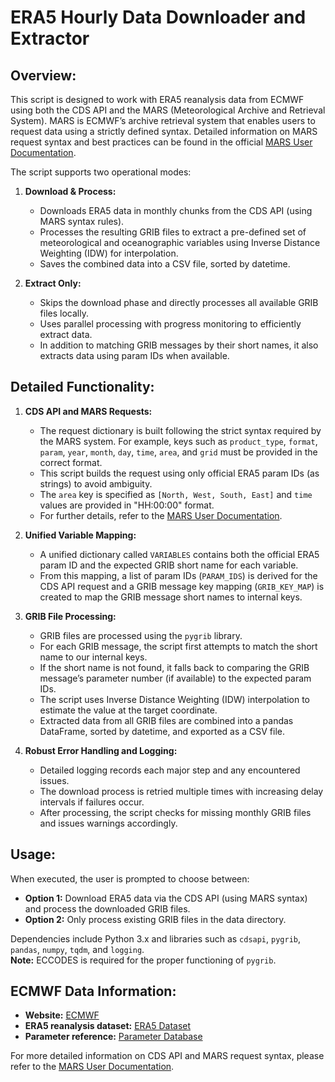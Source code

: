 # ERA5 Hourly Data Downloader and Extractor

## Overview:
This script is designed to work with ERA5 reanalysis data from ECMWF using both the CDS API and the MARS (Meteorological Archive and Retrieval System). MARS is ECMWF’s archive retrieval system that enables users to request data using a strictly defined syntax. Detailed information on MARS request syntax and best practices can be found in the official [MARS User Documentation](https://confluence.ecmwf.int/display/UDOC/MARS+user+documentation).

The script supports two operational modes:
1. **Download & Process:**
    - Downloads ERA5 data in monthly chunks from the CDS API (using MARS syntax rules).
    - Processes the resulting GRIB files to extract a pre-defined set of meteorological and oceanographic variables using Inverse Distance Weighting (IDW) for interpolation.
    - Saves the combined data into a CSV file, sorted by datetime.

2. **Extract Only:**
    - Skips the download phase and directly processes all available GRIB files locally.
    - Uses parallel processing with progress monitoring to efficiently extract data.
    - In addition to matching GRIB messages by their short names, it also extracts data using param IDs when available.

## Detailed Functionality:
1. **CDS API and MARS Requests:**
   - The request dictionary is built following the strict syntax required by the MARS system. For example, keys such as `product_type`, `format`, `param`, `year`, `month`, `day`, `time`, `area`, and `grid` must be provided in the correct format.
   - This script builds the request using only official ERA5 param IDs (as strings) to avoid ambiguity.
   - The `area` key is specified as `[North, West, South, East]` and `time` values are provided in "HH:00:00" format.
   - For further details, refer to the [MARS User Documentation](https://confluence.ecmwf.int/display/UDOC/MARS+user+documentation).

2. **Unified Variable Mapping:**
   - A unified dictionary called `VARIABLES` contains both the official ERA5 param ID and the expected GRIB short name for each variable.
   - From this mapping, a list of param IDs (`PARAM_IDS`) is derived for the CDS API request and a GRIB message key mapping (`GRIB_KEY_MAP`) is created to map the GRIB message short names to internal keys.

3. **GRIB File Processing:**
   - GRIB files are processed using the `pygrib` library.
   - For each GRIB message, the script first attempts to match the short name to our internal keys.
   - If the short name is not found, it falls back to comparing the GRIB message’s parameter number (if available) to the expected param IDs.
   - The script uses Inverse Distance Weighting (IDW) interpolation to estimate the value at the target coordinate.
   - Extracted data from all GRIB files are combined into a pandas DataFrame, sorted by datetime, and exported as a CSV file.

4. **Robust Error Handling and Logging:**
   - Detailed logging records each major step and any encountered issues.
   - The download process is retried multiple times with increasing delay intervals if failures occur.
   - After processing, the script checks for missing monthly GRIB files and issues warnings accordingly.

## Usage:
When executed, the user is prompted to choose between:
- **Option 1:** Download ERA5 data via the CDS API (using MARS syntax) and process the downloaded GRIB files.
- **Option 2:** Only process existing GRIB files in the data directory.

Dependencies include Python 3.x and libraries such as `cdsapi`, `pygrib`, `pandas`, `numpy`, `tqdm`, and `logging`.  
**Note:** ECCODES is required for the proper functioning of `pygrib`.

## ECMWF Data Information:
- **Website:** [ECMWF](https://www.ecmwf.int)
- **ERA5 reanalysis dataset:** [ERA5 Dataset](https://www.ecmwf.int/en/forecasts/dataset/ecmwf-reanalysis-v5)
- **Parameter reference:** [Parameter Database](https://codes.ecmwf.int/grib/param-db/)

For more detailed information on CDS API and MARS request syntax, please refer to the [MARS User Documentation](https://confluence.ecmwf.int/display/UDOC/MARS+user+documentation).
